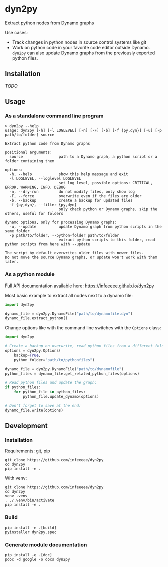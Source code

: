 # dyn2py

Extract python nodes from Dynamo graphs

Use cases:

- Track changes in python nodes in source control systems like git
- Work on python code in your favorite code editor outside Dynamo. `dyn2py` can also update Dynamo graphs from the previously exported python files.

## Installation

*TODO*

<!-- ### pip

1. Install python
2. `py -m pip install dyn2py`

### github releases

-->

## Usage

### As a standalone command line program

```
> dyn2py --help
usage: dyn2py [-h] [-l LOGLEVEL] [-n] [-F] [-b] [-f {py,dyn}] [-u] [-p path/to/folder] source

Extract python code from Dynamo graphs

positional arguments:
  source                path to a Dynamo graph, a python script or a folder containing them

options:
  -h, --help            show this help message and exit
  -l LOGLEVEL, --loglevel LOGLEVEL
                        set log level, possible options: CRITICAL, ERROR, WARNING, INFO, DEBUG
  -n, --dry-run         do not modify files, only show log
  -F, --force           overwrite even if the files are older
  -b, --backup          create a backup for updated files
  -f {py,dyn}, --filter {py,dyn}
                        only check python or Dynamo graphs, skip the others, useful for folders

dynamo options, only for processing Dynamo graphs:
  -u, --update          update Dynamo graph from python scripts in the same folder
  -p path/to/folder, --python-folder path/to/folder
                        extract python scripts to this folder, read python scripts from here with --update

The script by default overwrites older files with newer files.
Do not move the source Dynamo graphs, or update won't work with them later.
```

### As a python module

Full API documentation available here: https://infeeeee.github.io/dyn2py

Most basic example to extract all nodes next to a dynamo file:

```python
import dyn2py

dynamo_file = dyn2py.DynamoFile("path/to/dynamofile.dyn")
dynamo_file.extract_python()
```

Change options like with the command line switches with the `Options` class:

```python
import dyn2py

# Create a backup on overwrite, read python files from a different folder:
options = dyn2py.Options(
    backup=True,
    python_folder="path/to/pythonfiles")

dynamo_file = dyn2py.DynamoFile("path/to/dynamofile")
python_files = dynamo_file.get_related_python_files(options)

# Read python files and update the graph:
if python_files:
    for python_file in python_files:
        python_file.update_dynamo(options)

# Don't forget to save at the end:
dynamo_file.write(options)
```

## Development

### Installation

Requirements: git, pip

```
git clone https://github.com/infeeeee/dyn2py
cd dyn2py
pip install -e .
```

With venv:

```
git clone https://github.com/infeeeee/dyn2py
cd dyn2py
venv .venv
. ./.venv/bin/activate
pip install -e .
```

### Build

```
pip install -e .[build]
pyinstaller dyn2py.spec
```

### Generate module documentation

```
pip install -e .[doc]
pdoc -d google -o docs dyn2py
```
